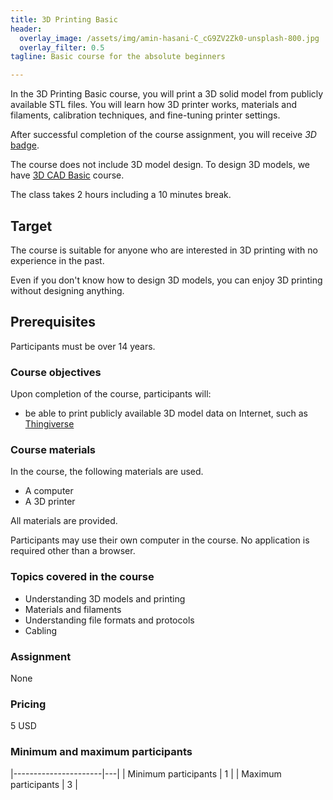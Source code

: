 ```yaml
---
title: 3D Printing Basic
header:
  overlay_image: /assets/img/amin-hasani-C_cG9ZV2Zk0-unsplash-800.jpg
  overlay_filter: 0.5
tagline: Basic course for the absolute beginners

---
```


In the 3D Printing Basic course, you will print a 3D solid model from publicly
available STL files. You will learn how 3D printer works, materials and
filaments, calibration techniques, and fine-tuning printer settings.

After successful completion of the course assignment, you will receive
_3D_ [badge](../../badges/).

The course does not include 3D model design. To design 3D models, we have [3D
CAD Basic](../3D_CAD_Basic) course.

The class takes 2 hours including a 10 minutes break.

## Target

The course is suitable for anyone who are interested in 3D printing with no
experience in the past.

Even if you don't know how to design 3D models, you can enjoy 3D printing
without designing anything.

## Prerequisites

Participants must be over 14 years.

### Course objectives

Upon completion of the course, participants will:

- be able to print publicly available 3D model data on Internet, such as
  [Thingiverse](https://www.thingiverse.com/)

### Course materials

In the course, the following materials are used.

- A computer
- A 3D printer

All materials are provided.

Participants may use their own computer in the course. No application is
required other than a browser.

### Topics covered in the course

- Understanding 3D models and printing
- Materials and filaments
- Understanding file formats and protocols
- Cabling

### Assignment

None

### Pricing

5 USD

### Minimum and maximum participants

|----------------------|---|
| Minimum participants | 1 |
| Maximum participants | 3 |

